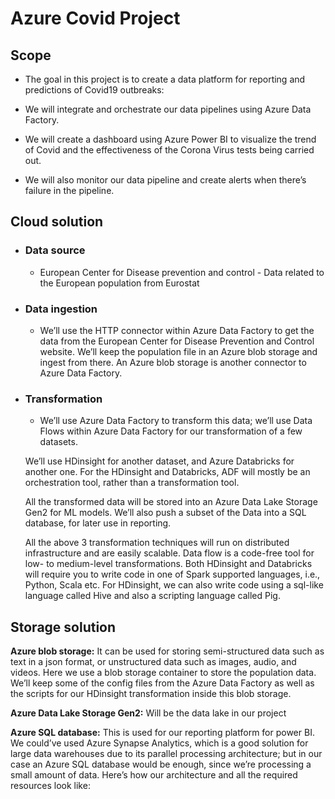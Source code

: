 # Azure Covid Project

## Scope 

- The goal in this project is to create a data platform for reporting and predictions of Covid19 outbreaks: 

- We will integrate and orchestrate our data pipelines using Azure Data Factory. 

- We will create a dashboard using Azure Power BI to visualize the trend of Covid and the effectiveness of the Corona Virus tests being carried out. 

- We will also monitor our data pipeline and create alerts when there’s failure in the pipeline. 

## Cloud solution

- ### Data source
    - European Center for Disease prevention and control - Data related to the European population from Eurostat

- ### Data ingestion
    - We’ll use the HTTP connector within Azure Data Factory to get the data from the European Center for Disease Prevention and Control website. We’ll keep the population file in an Azure blob storage and ingest from there. An Azure blob storage is another connector to Azure Data Factory. 

- ### Transformation 

    - We’ll use Azure Data Factory to transform this data; we’ll use Data Flows within Azure Data Factory for our transformation of a few datasets.

    We’ll use HDinsight for another dataset, and Azure Databricks for another one. For the HDinsight and Databricks, ADF will mostly be an orchestration tool, rather than a transformation tool. 

    All the transformed data will be stored into an Azure Data Lake Storage Gen2 for ML models. We’ll also push a subset of the Data into a SQL database, for later use in reporting. 

    All the above 3 transformation techniques will run on distributed infrastructure and are easily scalable. Data flow is a code-free tool for low- to medium-level transformations. Both HDinsight and Databricks will require you to write code in one of Spark supported languages, i.e., Python, Scala etc. For HDinsight, we can also write code using a sql-like language called Hive and also a scripting language called Pig. 


## Storage solution

**Azure blob storage:** It can be used for storing semi-structured data such as text in a json format, or unstructured data such as images, audio, and videos. Here we use a blob storage container to store the population data. We’ll keep some of the config files from the Azure Data Factory as well as the scripts for our HDinsight transformation inside this blob storage.

**Azure Data Lake Storage Gen2:** Will be the data lake in our project

**Azure SQL database:** This is used for our reporting platform for power BI. We could’ve used Azure Synapse Analytics, which is a good solution for large data warehouses due to its parallel processing architecture; but in our case an Azure SQL database would be enough, since we’re processing a small amount of data. Here’s how our architecture and all the required resources look like: 
